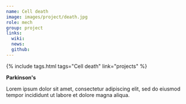 ```yaml
---
name: Cell death
image: images/project/death.jpg
role: mech
group: project
links:
  wiki:
  news:
  github:
---
```


{%
  include tags.html
  tags="Cell death"
  link="projects"
%}

<strong>Parkinson's</strong>

Lorem ipsum dolor sit amet, consectetur adipiscing elit, sed do eiusmod tempor incididunt ut labore et dolore magna aliqua.
